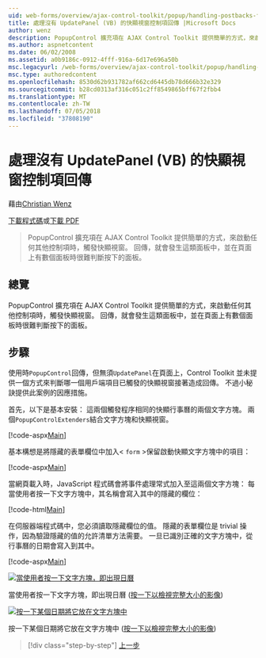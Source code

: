 ```yaml
---
uid: web-forms/overview/ajax-control-toolkit/popup/handling-postbacks-from-a-popup-control-without-an-updatepanel-vb
title: 處理沒有 UpdatePanel (VB) 的快顯視窗控制項回傳 |Microsoft Docs
author: wenz
description: PopupControl 擴充項在 AJAX Control Toolkit 提供簡單的方式，來啟動任何其他控制項時，觸發快顯視窗。 當發生回傳時 su 中...
ms.author: aspnetcontent
ms.date: 06/02/2008
ms.assetid: a0b9186c-0912-4fff-916a-6d17e696a50b
msc.legacyurl: /web-forms/overview/ajax-control-toolkit/popup/handling-postbacks-from-a-popup-control-without-an-updatepanel-vb
msc.type: authoredcontent
ms.openlocfilehash: 8530d62b931782af662cd6445db78d666b32e329
ms.sourcegitcommit: b28cd0313af316c051c2ff8549865bff67f2fbb4
ms.translationtype: MT
ms.contentlocale: zh-TW
ms.lasthandoff: 07/05/2018
ms.locfileid: "37808190"
---
```

<a name="handling-postbacks-from-a-popup-control-without-an-updatepanel-vb"></a>處理沒有 UpdatePanel (VB) 的快顯視窗控制項回傳
====================
藉由[Christian Wenz](https://github.com/wenz)

[下載程式碼](http://download.microsoft.com/download/9/3/f/93f8daea-bebd-4821-833b-95205389c7d0/PopupControl3.vb.zip)或[下載 PDF](http://download.microsoft.com/download/2/d/c/2dc10e34-6983-41d4-9c08-f78f5387d32b/popupcontrol3VB.pdf)

> PopupControl 擴充項在 AJAX Control Toolkit 提供簡單的方式，來啟動任何其他控制項時，觸發快顯視窗。 回傳，就會發生這類面板中，並在頁面上有數個面板時很難判斷按下的面板。


## <a name="overview"></a>總覽

PopupControl 擴充項在 AJAX Control Toolkit 提供簡單的方式，來啟動任何其他控制項時，觸發快顯視窗。 回傳，就會發生這類面板中，並在頁面上有數個面板時很難判斷按下的面板。

## <a name="steps"></a>步驟

使用時`PopupControl`回傳，但無須`UpdatePanel`在頁面上，Control Toolkit 並未提供一個方式來判斷哪一個用戶端項目已觸發的快顯視窗接著造成回傳。 不過小秘訣提供此案例的因應措施。

首先，以下是基本安裝： 這兩個觸發程序相同的快顯行事曆的兩個文字方塊。 兩個`PopupControlExtenders`結合文字方塊和快顯視窗。

[!code-aspx[Main](handling-postbacks-from-a-popup-control-without-an-updatepanel-vb/samples/sample1.aspx)]

基本構想是將隱藏的表單欄位中加入&lt; `form` &gt;保留啟動快顯文字方塊中的項目：

[!code-aspx[Main](handling-postbacks-from-a-popup-control-without-an-updatepanel-vb/samples/sample2.aspx)]

當網頁載入時，JavaScript 程式碼會將事件處理常式加入至這兩個文字方塊： 每當使用者按一下文字方塊中，其名稱會寫入其中的隱藏的欄位：

[!code-html[Main](handling-postbacks-from-a-popup-control-without-an-updatepanel-vb/samples/sample3.html)]

在伺服器端程式碼中，您必須讀取隱藏欄位的值。 隱藏的表單欄位是 trivial 操作，因為驗證隱藏的值的允許清單方法需要。 一旦已識別正確的文字方塊中，從行事曆的日期會寫入到其中。

[!code-aspx[Main](handling-postbacks-from-a-popup-control-without-an-updatepanel-vb/samples/sample4.aspx)]


[![當使用者按一下文字方塊，即出現日曆](handling-postbacks-from-a-popup-control-without-an-updatepanel-vb/_static/image2.png)](handling-postbacks-from-a-popup-control-without-an-updatepanel-vb/_static/image1.png)

當使用者按一下文字方塊，即出現日曆 ([按一下以檢視完整大小的影像](handling-postbacks-from-a-popup-control-without-an-updatepanel-vb/_static/image3.png))


[![按一下某個日期將它放在文字方塊中](handling-postbacks-from-a-popup-control-without-an-updatepanel-vb/_static/image5.png)](handling-postbacks-from-a-popup-control-without-an-updatepanel-vb/_static/image4.png)

按一下某個日期將它放在文字方塊中 ([按一下以檢視完整大小的影像](handling-postbacks-from-a-popup-control-without-an-updatepanel-vb/_static/image6.png))

> [!div class="step-by-step"]
> [上一步](handling-postbacks-from-a-popup-control-with-an-updatepanel-vb.md)
